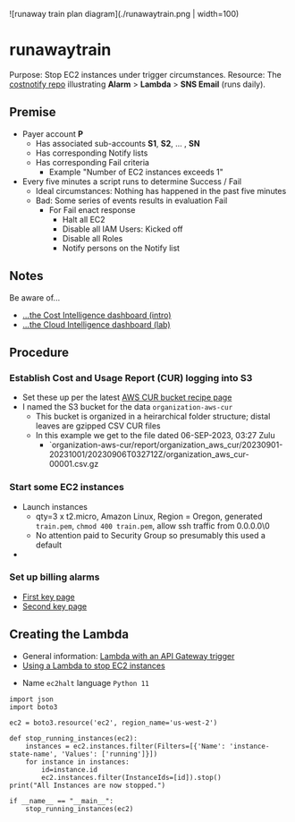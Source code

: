 ![runaway train plan diagram](./runawaytrain.png | width=100)


# runawaytrain
Purpose: Stop EC2 instances under trigger circumstances.
Resource: The [costnotify repo](https://github.com/robfatland/costnotify) illustrating **Alarm** > **Lambda** > **SNS Email** (runs daily).

## Premise

- Payer account **P**
    - Has associated sub-accounts **S1**, **S2**, ... , **SN**
    - Has corresponding Notify lists
    - Has corresponding Fail criteria
        - Example "Number of EC2 instances exceeds 1"
- Every five minutes a script runs to determine Success / Fail
    - Ideal circumstances: Nothing has happened in the past five minutes
    - Bad: Some series of events results in evaluation Fail
        - For Fail enact response
            - Halt all EC2
            - Disable all IAM Users: Kicked off
            - Disable all Roles
            - Notify persons on the Notify list
         

## Notes

Be aware of...
* [...the Cost Intelligence dashboard (intro)](https://aws.amazon.com/blogs/aws-cloud-financial-management/a-detailed-overview-of-the-cost-intelligence-dashboard/)
* [...the Cloud Intelligence dashboard (lab)](https://wellarchitectedlabs.com/cost/200_labs/200_cloud_intelligence/)


## Procedure


### Establish Cost and Usage Report (CUR) logging into S3

* Set these up per the latest [AWS CUR bucket recipe page](https://docs.aws.amazon.com/cur/latest/userguide/cur-create.html)
* I named the S3 bucket for the data `organization-aws-cur`
    * This bucket is organized in a heirarchical folder structure; distal leaves are gzipped CSV CUR files
    * In this example we get to the file dated 06-SEP-2023, 03:27 Zulu
        * `organization-aws-cur/report/organization_aws_cur/20230901-20231001/20230906T032712Z/organization_aws_cur-00001.csv.gz
     

### Start some EC2 instances

* Launch instances
    * qty=3 x t2.micro, Amazon Linux, Region = Oregon, generated `train.pem`, `chmod 400 train.pem`, allow ssh traffic from 0.0.0.0\0
    * No attention paid to Security Group so presumably this used a default
*  

### Set up billing alarms

* [First key page](https://docs.aws.amazon.com/AmazonCloudWatch/latest/monitoring/monitor_estimated_charges_with_cloudwatch.html#turning_on_billing_metrics)
* [Second key page](https://aws.amazon.com/blogs/mt/setting-up-an-amazon-cloudwatch-billing-alarm-to-proactively-monitor-estimated-charges)

  
## Creating the Lambda

* General information: [Lambda with an API Gateway trigger](https://docs.aws.amazon.com/lambda/latest/dg/services-apigateway.html)
* [Using a Lambda to stop EC2 instances](https://boto3.amazonaws.com/v1/documentation/api/latest/reference/services/ec2/client/stop_instances)

- Name `ec2halt` language `Python 11`

```
import json
import boto3

ec2 = boto3.resource('ec2', region_name='us-west-2')

def stop_running_instances(ec2):
    instances = ec2.instances.filter(Filters=[{'Name': 'instance-state-name', 'Values': ['running']}])
    for instance in instances:
        id=instance.id
        ec2.instances.filter(InstanceIds=[id]).stop()
print("All Instances are now stopped.")
    
if __name__ == "__main__":
    stop_running_instances(ec2)
```
